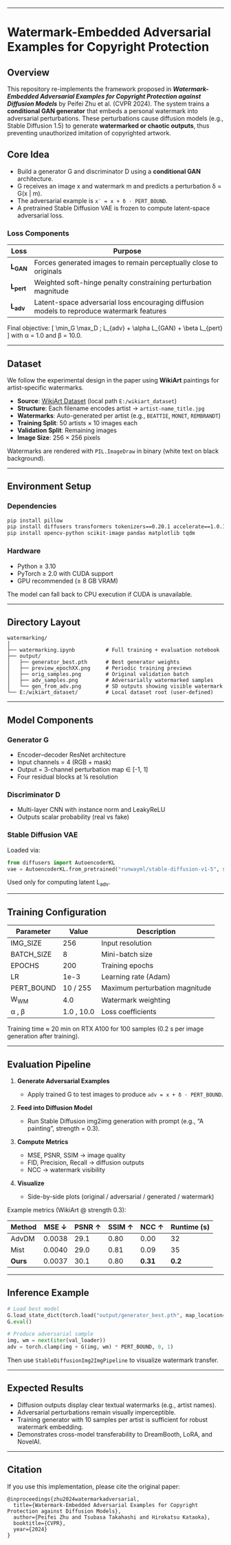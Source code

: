 
---

# Watermark-Embedded Adversarial Examples for Copyright Protection

## Overview

This repository re-implements the framework proposed in ***Watermark-Embedded Adversarial Examples for Copyright Protection against Diffusion Models*** by Peifei Zhu et al. (CVPR 2024).
The system trains a **conditional GAN generator** that embeds a personal watermark into adversarial perturbations.
These perturbations cause diffusion models (e.g., Stable Diffusion 1.5) to generate **watermarked or chaotic outputs**, thus preventing unauthorized imitation of copyrighted artwork.

## Core Idea

* Build a generator G and discriminator D using a **conditional GAN** architecture.
* G receives an image x and watermark m and predicts a perturbation δ = G(x | m).
* The adversarial example is `x′ = x + δ · PERT_BOUND`.
* A pretrained Stable Diffusion VAE is frozen to compute latent-space adversarial loss.

### Loss Components

| Loss                 | Purpose                                                                                    |
| -------------------- | ------------------------------------------------------------------------------------------ |
| **L<sub>GAN</sub>**  | Forces generated images to remain perceptually close to originals                          |
| **L<sub>pert</sub>** | Weighted soft-hinge penalty constraining perturbation magnitude                            |
| **L<sub>adv</sub>**  | Latent-space adversarial loss encouraging diffusion models to reproduce watermark features |

Final objective:
[
\min_G \max_D ; L_{adv} + \alpha L_{GAN} + \beta L_{pert}
]
with α = 1.0 and β = 10.0.

---

## Dataset

We follow the experimental design in the paper using **WikiArt** paintings for artist-specific watermarks.

* **Source**: [WikiArt Dataset](https://www.wikiart.org/) (local path `E:/wikiart_dataset`)
* **Structure**: Each filename encodes artist → `artist-name_title.jpg`
* **Watermarks**: Auto-generated per artist (e.g., `BEATTIE`, `MONET`, `REMBRANDT`)
* **Training Split**: 50 artists × 10 images each
* **Validation Split**: Remaining images
* **Image Size**: 256 × 256 pixels

Watermarks are rendered with `PIL.ImageDraw` in binary (white text on black background).

---

## Environment Setup

### Dependencies

```bash
pip install pillow
pip install diffusers transformers tokenizers==0.20.1 accelerate==1.0.1 safetensors==0.4.5 huggingface_hub==0.25.2
pip install opencv-python scikit-image pandas matplotlib tqdm
```

### Hardware

* Python ≥ 3.10
* PyTorch ≥ 2.0 with CUDA support
* GPU recommended (≥ 8 GB VRAM)

The model can fall back to CPU execution if CUDA is unavailable.

---

## Directory Layout

```
watermarking/
│
├── watermarking.ipynb          # Full training + evaluation notebook
├── output/
│   ├── generator_best.pth      # Best generator weights
│   ├── preview_epochXX.png     # Periodic training previews
│   ├── orig_samples.png        # Original validation batch
│   ├── adv_samples.png         # Adversarially watermarked samples
│   └── gen_from_adv.png        # SD outputs showing visible watermark
└── E:/wikiart_dataset/         # Local dataset root (user-defined)
```

---

## Model Components

### Generator G

* Encoder–decoder ResNet architecture
* Input channels = 4 (RGB + mask)
* Output = 3-channel perturbation map ∈ [-1, 1]
* Four residual blocks at ¼ resolution

### Discriminator D

* Multi-layer CNN with instance norm and LeakyReLU
* Outputs scalar probability (real vs fake)

### Stable Diffusion VAE

Loaded via:

```python
from diffusers import AutoencoderKL
vae = AutoencoderKL.from_pretrained("runwayml/stable-diffusion-v1-5", subfolder="vae")
```

Used only for computing latent L<sub>adv</sub>.

---

## Training Configuration

| Parameter      | Value      | Description                    |
| -------------- | ---------- | ------------------------------ |
| IMG_SIZE       | 256        | Input resolution               |
| BATCH_SIZE     | 8          | Mini-batch size                |
| EPOCHS         | 200        | Training epochs                |
| LR             | 1e-3       | Learning rate (Adam)           |
| PERT_BOUND     | 10 / 255   | Maximum perturbation magnitude |
| W<sub>WM</sub> | 4.0        | Watermark weighting            |
| α , β          | 1.0 , 10.0 | Loss coefficients              |

Training time ≈ 20 min on RTX A100 for 100 samples (0.2 s per image generation after training).

---

## Evaluation Pipeline

1. **Generate Adversarial Examples**

   * Apply trained G to test images to produce `adv = x + δ · PERT_BOUND`.
2. **Feed into Diffusion Model**

   * Run Stable Diffusion img2img generation with prompt (e.g., “A painting”, strength = 0.3).
3. **Compute Metrics**

   * MSE, PSNR, SSIM → image quality
   * FID, Precision, Recall → diffusion outputs
   * NCC → watermark visibility
4. **Visualize**

   * Side-by-side plots (original / adversarial / generated / watermark)

Example metrics (WikiArt @ strength 0.3):

| Method   | MSE ↓  | PSNR ↑ | SSIM ↑ | NCC ↑    | Runtime (s) |
| -------- | ------ | ------ | ------ | -------- | ----------- |
| AdvDM    | 0.0038 | 29.1   | 0.80   | 0.00     | 32          |
| Mist     | 0.0040 | 29.0   | 0.81   | 0.09     | 35          |
| **Ours** | 0.0037 | 30.1   | 0.80   | **0.31** | **0.2**     |

---

## Inference Example

```python
# Load best model
G.load_state_dict(torch.load("output/generator_best.pth", map_location=device))
G.eval()

# Produce adversarial sample
img, wm = next(iter(val_loader))
adv = torch.clamp(img + G(img, wm) * PERT_BOUND, 0, 1)
```

Then use `StableDiffusionImg2ImgPipeline` to visualize watermark transfer.

---

## Expected Results

* Diffusion outputs display clear textual watermarks (e.g., artist names).
* Adversarial perturbations remain visually imperceptible.
* Training generator with 10 samples per artist is sufficient for robust watermark embedding.
* Demonstrates cross-model transferability to DreamBooth, LoRA, and NovelAI.

---

## Citation

If you use this implementation, please cite the original paper:

```
@inproceedings{zhu2024watermarkadversarial,
  title={Watermark-Embedded Adversarial Examples for Copyright Protection against Diffusion Models},
  author={Peifei Zhu and Tsubasa Takahashi and Hirokatsu Kataoka},
  booktitle={CVPR},
  year={2024}
}
```
